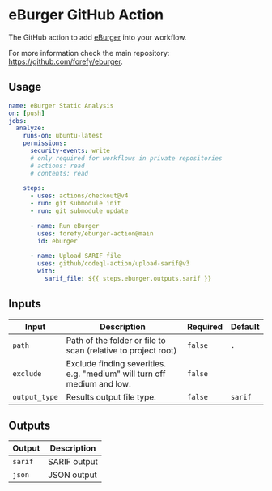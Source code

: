 # eBurger GitHub Action
The GitHub action to add [eBurger](https://github.com/forefy/eburger) into your workflow.

For more information check the main repository: https://github.com/forefy/eburger.

## Usage
```yaml
name: eBurger Static Analysis
on: [push]
jobs:
  analyze:
    runs-on: ubuntu-latest
    permissions:
      security-events: write
      # only required for workflows in private repositories
      # actions: read
      # contents: read
      
    steps:
      - uses: actions/checkout@v4
      - run: git submodule init
      - run: git submodule update
      
      - name: Run eBurger
        uses: forefy/eburger-action@main
        id: eburger
  
      - name: Upload SARIF file
        uses: github/codeql-action/upload-sarif@v3
        with:
          sarif_file: ${{ steps.eburger.outputs.sarif }}
```

## Inputs

| Input            | Description                                                               | Required | Default | 
|------------------|---------------------------------------------------------------------------|----------|---------|
| `path`           | Path of the folder or file to scan (relative to project root)             | `false`  | `.`     |
| `exclude`        | Exclude finding severities. e.g. "medium" will turn off medium and low.   | `false`  |         |
| `output_type`    | Results output file type.                                                 | `false`  | `sarif` |

## Outputs

| Output           | Description                                                               |
|------------------|---------------------------------------------------------------------------|
| `sarif`          | SARIF output                                                              |
| `json`           | JSON output                                                               |